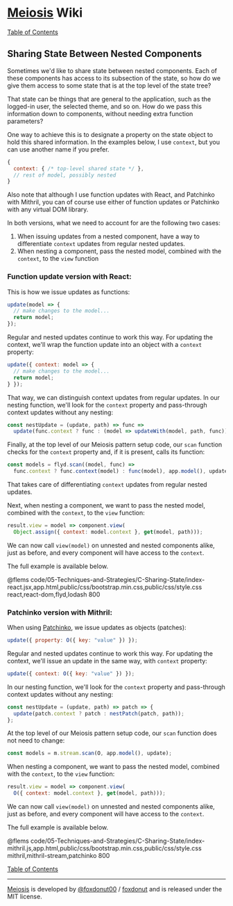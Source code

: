 # [Meiosis](http://meiosis.js.org) Wiki

[Table of Contents](toc.html)

## Sharing State Between Nested Components

Sometimes we'd like to share state between nested components. Each of these components has
access to its subsection of the state, so how do we give them access to some state that is
at the top level of the state tree?

That state can be things that are general to the application, such as the logged-in user,
the selected theme, and so on. How do we pass this information down to components, without
needing extra function parameters?

One way to achieve this is to designate a property on the state object to hold this shared
information. In the examples below, I use `context`, but you can use another name if you
prefer.

```javascript
{
  context: { /* top-level shared state */ },
  // rest of model, possibly nested
}
```

Also note that although I use function updates with React, and Patchinko with Mithril, you
can of course use either of function updates or Patchinko with any virtual DOM library.

In both versions, what we need to account for are the following two cases:

1. When issuing updates from a nested component, have a way to differentiate `context`
updates from regular nested updates.
1. When nesting a component, pass the nested model, combined with the `context`, to the
`view` function

### Function update version with React:

This is how we issue updates as functions:

```javascript
update(model => {
  // make changes to the model...
  return model;
});
```

Regular and nested updates continue to work this way. For updating the context, we'll wrap
the function update into an object with a `context` property:

```javascript
update({ context: model => {
  // make changes to the model...
  return model;
} });
```

That way, we can distinguish context updates from regular updates. In our nesting function,
we'll look for the `context` property and pass-through context updates without any nesting:

```javascript
const nestUpdate = (update, path) => func =>
  update(func.context ? func : (model => updateWith(model, path, func)));
```

Finally, at the top level of our Meiosis pattern setup code, our `scan` function checks for
the `context` property and, if it is present, calls its function:

```javascript
const models = flyd.scan((model, func) =>
  func.context ? func.context(model) : func(model), app.model(), update);
```

That takes care of differentiating `context` updates from regular nested updates.

Next, when nesting a component, we want to pass the nested model, combined with the `context`,
to the `view` function:

```javascript
result.view = model => component.view(
  Object.assign({ context: model.context }, get(model, path)));
```

We can now call `view(model)` on unnested and nested components alike, just as before, and
every component will have access to the `context`.

The full example is available below.

@flems code/05-Techniques-and-Strategies/C-Sharing-State/index-react.jsx,app.html,public/css/bootstrap.min.css,public/css/style.css react,react-dom,flyd,lodash 800

### Patchinko version with Mithril:

When using [Patchinko](https://github.com/barneycarroll/patchinko), we issue updates as objects
(patches):

```javascript
update({ property: O({ key: "value" }) });
```

Regular and nested updates continue to work this way. For updating the context, we'll issue an
update in the same way, with `context` property:

```javascript
update({ context: O({ key: "value" }) });
```

In our nesting function, we'll look for the `context` property and pass-through context updates
without any nesting:

```javascript
const nestUpdate = (update, path) => patch => {
  update(patch.context ? patch : nestPatch(patch, path));
};
```

At the top level of our Meiosis pattern setup code, our `scan` function does not need to change:

```javascript
const models = m.stream.scan(O, app.model(), update);
```

When nesting a component, we want to pass the nested model, combined with the `context`,
to the `view` function:

```javascript
result.view = model => component.view(
  O({ context: model.context }, get(model, path)));
```

We can now call `view(model)` on unnested and nested components alike, just as before, and
every component will have access to the `context`.

The full example is available below.

@flems code/05-Techniques-and-Strategies/C-Sharing-State/index-mithril.js,app.html,public/css/bootstrap.min.css,public/css/style.css mithril,mithril-stream,patchinko 800

[Table of Contents](toc.html)

-----

[Meiosis](http://meiosis.js.org) is developed by [@foxdonut00](http://twitter.com/foxdonut00) / [foxdonut](https://github.com/foxdonut) and is released under the MIT license.
